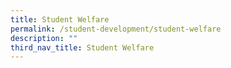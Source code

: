 ```yaml
---
title: Student Welfare
permalink: /student-development/student-welfare
description: ""
third_nav_title: Student Welfare
---
```

